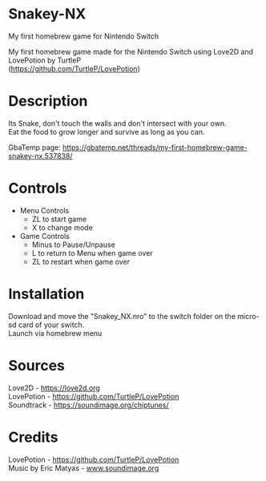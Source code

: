 # Snakey-NX
My first homebrew game for Nintendo Switch
 
My first homebrew game made for the Nintendo Switch using Love2D and LovePotion by TurtleP  
(https://github.com/TurtleP/LovePotion)


# Description

Its Snake, don't touch the walls and don't intersect with your own.  
Eat the food to grow longer and survive as long as you can.

GbaTemp page: https://gbatemp.net/threads/my-first-homebrew-game-snakey-nx.537838/

# Controls

- Menu Controls
  - ZL to start game
  - X to change mode
- Game Controls
  - Minus to Pause/Unpause
  - L to return to Menu when game over
  - ZL to restart when game over

# Installation

Download and move the "Snakey_NX.nro" to the switch folder on the micro-sd card of your switch.  
Launch via homebrew menu

# Sources
Love2D - https://love2d.org  
LovePotion - https://github.com/TurtleP/LovePotion  
Soundtrack - https://soundimage.org/chiptunes/

# Credits
LovePotion - https://github.com/TurtleP/LovePotion  
Music by Eric Matyas - www.soundimage.org
